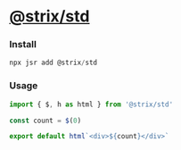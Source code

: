 # [@strix/std](https://jsr.io/@strix/std)

### Install

```javascript
npx jsr add @strix/std
```

### Usage

```javascript
import { $, h as html } from '@strix/std'

const count = $(0)

export default html`<div>${count}</div>`
```
